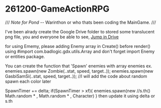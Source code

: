 # 261200-GameActionRPG

/// *Note for Pond* -- Warinthon or who thats been coding the MainGame. ///

I've been alrady create the Google Drive folder to stored some translucent png file, you and everyone be able to see,
[Jump in Drive](https://drive.google.com/drive/folders/1ufpBIZez97-RrK6dsuVYBR6SP3JCLgV_?usp=sharing)

for using Ememy, please adding Enemy array in Create() before render()
using #import com.badlogic.gdx.utils.Array and don't forget import Enemy or entities package.

You can create the function that 'Spawn' enemies with array enemies
ex.
  enemies.spawn(new Zombie(..stat, speed, target..));
  enemies.spawn(new GasbiSamSi(..stat, speed, target..)); //I will add the code about random spawn each color later

  SpawnTimer += delta;
  if(SpawnTimer > xf){
    enemies.spawn(new //s.th() Math.random * <ScreenWidth>, Math.random * <ScreenLength>, Character)
  }
  then update it using delta or s.th
